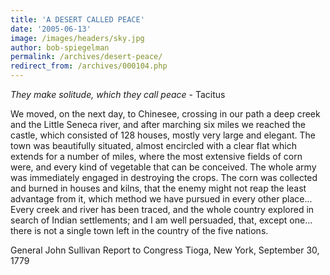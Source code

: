 ```yaml
---
title: 'A DESERT CALLED PEACE'
date: '2005-06-13'
image: /images/headers/sky.jpg
author: bob-spiegelman
permalink: /archives/desert-peace/
redirect_from: /archives/000104.php
---
```

_They make solitude, which they call peace_ - Tacitus

We moved, on the next day, to Chinesee, crossing in our path a deep creek and the Little Seneca river, and after marching six miles we reached the castle, which consisted of 128 houses, mostly very large and elegant. The town was beautifully situated, almost encircled with a clear flat which extends for a number of miles, where the most extensive fields of corn were, and every kind of vegetable that can be conceived. The whole army was immediately engaged in destroying the crops. The corn was collected and burned in houses and kilns, that the enemy might not reap the least advantage from it, which method we have pursued in every other place... Every creek and river has been traced, and the whole country explored in search of Indian settlements; and I am well persuaded, that, except one... there is not a single town left in the country of the five nations.

General John Sullivan
Report to Congress
Tioga, New York, September 30, 1779
